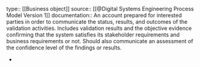 type:: [[Business object]]
source:: [[@Digital Systems Engineering Process Model Version 1]]
documentation:: An account prepared for interested parties in order to communicate the status, results, and outcomes of the validation activities. Includes validation results and the objective evidence confirming that the system satisfies its stakeholder requirements and business requirements or not. Should also communicate an assessment of the confidence level of the findings or results.

-